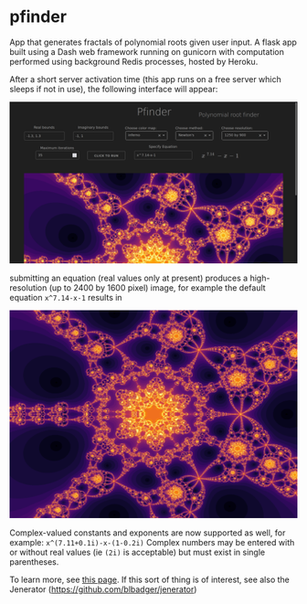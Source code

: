 # pfinder
App that generates fractals of polynomial roots given user input.  A flask app built using a Dash web framework running on gunicorn with computation performed using background Redis processes, hosted by Heroku.

After a short server activation time (this app runs on a free server which sleeps if not in use), the following interface will appear:

![screenshot](/assets/pfinder_screenshot.png)

submitting an equation (real values only at present) produces a high-resolution (up to 2400 by 1600 pixel) image, for example the default equation `x^7.14-x-1` results in

![cover](/assets/pfinder_cover.png)

Complex-valued constants and exponents are now supported as well, for example:
`x^(7.11+0.1i)-x-(1-0.2i)`
Complex numbers may be entered with or without real values (ie `(2i)` is acceptable) but must exist in single parentheses.

To learn more, see [this page](https://blbadger.github.io/polynomial-roots.html).  If this sort of thing is of interest, see also the Jenerator (https://github.com/blbadger/jenerator)


